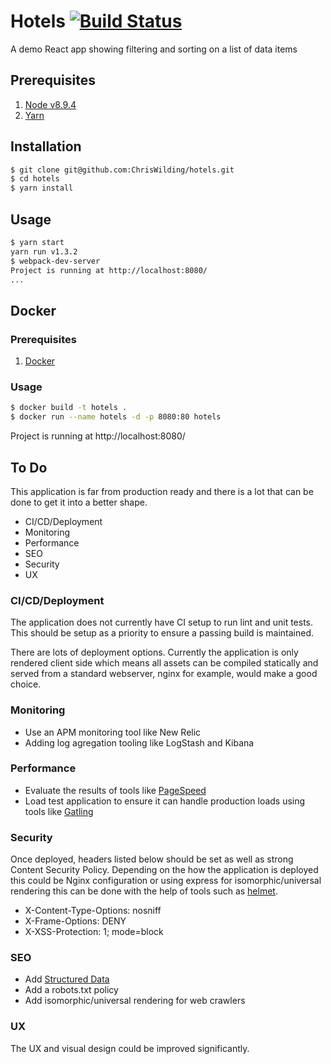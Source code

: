 # Hotels [![Build Status](https://travis-ci.org/ChrisWilding/hotels.svg?branch=master)](https://travis-ci.org/ChrisWilding/hotels)

A demo React app showing filtering and sorting on a list of data items

## Prerequisites

1. [Node v8.9.4](https://nodejs.org/en/download/)
1. [Yarn](https://yarnpkg.com/en/docs/install)

## Installation

```sh
$ git clone git@github.com:ChrisWilding/hotels.git
$ cd hotels
$ yarn install

```

## Usage

```sh
$ yarn start
yarn run v1.3.2
$ webpack-dev-server
Project is running at http://localhost:8080/
...
```

## Docker

### Prerequisites

1. [Docker](https://www.docker.com/community-edition)

### Usage

```sh
$ docker build -t hotels .
$ docker run --name hotels -d -p 8080:80 hotels
```

Project is running at http://localhost:8080/


## To Do

This application is far from production ready and there is a lot that can be
done to get it into a better shape.

* CI/CD/Deployment
* Monitoring
* Performance
* SEO
* Security
* UX



### CI/CD/Deployment

The application does not currently have CI setup to run lint and unit tests.
This should be setup as a priority to ensure a passing build is maintained.

There are lots of deployment options. Currently the application is only rendered
client side which means all assets can be compiled statically and served from a
standard webserver, nginx for example, would make a good choice.


### Monitoring

* Use an APM monitoring tool like New Relic
* Adding log agregation tooling like LogStash and Kibana


### Performance

* Evaluate the results of tools like [PageSpeed](https://developers.google.com/speed/?hl=en-US&utm_source=PSI&utm_medium=incoming-link&utm_campaign=PSI)
* Load test application to ensure it can handle production loads using tools like [Gatling](https://gatling.io/)


### Security

Once deployed, headers listed below should be set as well as strong Content
Security Policy. Depending on the how the application is deployed this could be
Nginx configuration or using express for isomorphic/universal rendering this
can be done with the help of tools such as
[helmet](https://github.com/helmetjs/helmet).

* X-Content-Type-Options: nosniff
* X-Frame-Options: DENY
* X-XSS-Protection: 1; mode=block


### SEO

* Add [Structured Data](https://developers.google.com/search/docs/guides/intro-structured-data)
* Add a robots.txt policy
* Add isomorphic/universal rendering for web crawlers


### UX

The UX and visual design could be improved significantly.
